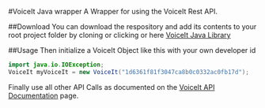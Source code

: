 #VoiceIt Java wrapper
A Wrapper for using the VoiceIt Rest API.

##Download
You can download the respository and add its contents to your root project folder by cloning or clicking or here [VoiceIt Java Library](https://github.com/voiceittech/voiceit-java/archive/master.zip)

##Usage
Then initialize a VoiceIt Object like this with your own developer id
```java
import java.io.IOException;
VoiceIt myVoiceIt = new VoiceIt("1d6361f81f3047ca8b0c0332ac0fb17d");
```
Finally use all other API Calls as documented on the [VoiceIt API Documentation](https://siv.voiceprintportal.com/apidocs.jsp) page.
